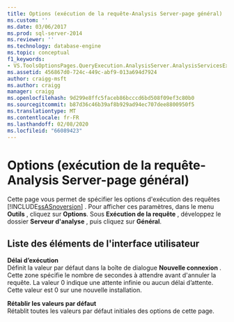```yaml
---
title: Options (exécution de la requête-Analysis Server-page général) | Microsoft Docs
ms.custom: ''
ms.date: 03/06/2017
ms.prod: sql-server-2014
ms.reviewer: ''
ms.technology: database-engine
ms.topic: conceptual
f1_keywords:
- VS.ToolsOptionsPages.QueryExecution.AnalysisServer.AnalysisServicesExecutionGeneral
ms.assetid: 456867d0-724c-449c-abf9-013a694d7924
author: craigg-msft
ms.author: craigg
manager: craigg
ms.openlocfilehash: 9d299e8ffc5faceb86bcccd6bd508f09ef3c80b0
ms.sourcegitcommit: b87d36c46b39af8b929ad94ec707dee8800950f5
ms.translationtype: MT
ms.contentlocale: fr-FR
ms.lasthandoff: 02/08/2020
ms.locfileid: "66089423"
---
```

# <a name="options-query-execution-analysis-server-general-page"></a>Options (exécution de la requête-Analysis Server-page général)
  Cette page vous permet de spécifier les options d'exécution des requêtes [!INCLUDE[ssASnoversion](../includes/ssasnoversion-md.md)] . Pour afficher ces paramètres, dans le menu **Outils** , cliquez sur **Options**. Sous **Exécution de la requête** , développez le dossier **Serveur d'analyse** , puis cliquez sur **Général**.  
  
## <a name="uielement-list"></a>Liste des éléments de l'interface utilisateur  
 **Délai d’exécution**  
 Définit la valeur par défaut dans la boîte de dialogue **Nouvelle connexion** . Cette zone spécifie le nombre de secondes à attendre avant d'annuler la requête. La valeur 0 indique une attente infinie ou aucun délai d’attente. Cette valeur est 0 sur une nouvelle installation.  
  
 **Rétablir les valeurs par défaut**  
 Rétablit toutes les valeurs par défaut initiales des options de cette page.  
  
  
